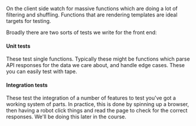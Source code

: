 On the client side watch for massive functions which are doing a lot of filtering and shuffling. Functions that are rendering templates are ideal targets for testing.

Broadly there are two sorts of tests we write for the front end:

#### Unit tests

These test single functions. Typically these might be functions which parse API responses for the data we care about, and handle edge cases. These you can easily test with tape.

#### Integration tests

These test the integration of a number of features to test you've got a working system of parts. In practice, this is done by spinning up a browser, then having a robot click things and read the page to check for the correct responses. We'll be doing this later in the course.
